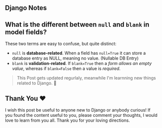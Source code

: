 ## Django Notes

## What is the different between `null` and `blank` in model fields?
These two terms are easy to confuse, but quite distinct:

- `null` is **database-related**. When a field has `null=True` it can store a database entry as NULL, meaning no value. (Nullable DB Entry)
- `blank` is **validation-related**. If `blank=True` then a *form allows an empty value*, whereas if `blank=False` then a value is *required*. 

> This Post gets updated regurlaly, meanwhile I'm learnning new things related to Django. 🚀

## Thank You ❤️
I wish this post be useful to anyone new to Django or anybody curious! If you found the content useful to you, please comment your thoughts, I would love to learn from you all. Thank you for your loving directions.